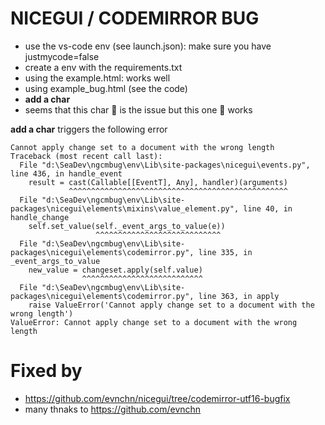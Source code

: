 # NICEGUI / CODEMIRROR BUG

- use the vs-code env (see launch.json): make sure you have justmycode=false
- create a env with the requirements.txt
- using the example.html: works well
- using example_bug.html (see the code)
- **add a char**
- seems that this char 🔄 is the issue but this one 💾 works

**add a char** triggers the following error

```
Cannot apply change set to a document with the wrong length
Traceback (most recent call last):
  File "d:\SeaDev\ngcmbug\env\Lib\site-packages\nicegui\events.py", line 436, in handle_event
    result = cast(Callable[[EventT], Any], handler)(arguments)
             ^^^^^^^^^^^^^^^^^^^^^^^^^^^^^^^^^^^^^^^^^^^^^^^^^
  File "d:\SeaDev\ngcmbug\env\Lib\site-packages\nicegui\elements\mixins\value_element.py", line 40, in handle_change
    self.set_value(self._event_args_to_value(e))
                   ^^^^^^^^^^^^^^^^^^^^^^^^^^^^
  File "d:\SeaDev\ngcmbug\env\Lib\site-packages\nicegui\elements\codemirror.py", line 335, in _event_args_to_value
    new_value = changeset.apply(self.value)
                ^^^^^^^^^^^^^^^^^^^^^^^^^^^
  File "d:\SeaDev\ngcmbug\env\Lib\site-packages\nicegui\elements\codemirror.py", line 363, in apply
    raise ValueError('Cannot apply change set to a document with the wrong length')
ValueError: Cannot apply change set to a document with the wrong length
```

# Fixed by 

- https://github.com/evnchn/nicegui/tree/codemirror-utf16-bugfix
- many thnaks to https://github.com/evnchn